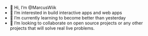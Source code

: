 - 👋 Hi, I’m @MarcusWiik
- 👀 I’m interested in build interactive apps and web apps
- 🌱 I’m currently learning to become better than yesterday
- 💞️ I’m looking to collaborate on open source projects or any other projects that will solve real live problems.


<!---
MarcusWiik/MarcusWiik is a ✨ special ✨ repository because its `README.md` (this file) appears on your GitHub profile.
You can click the Preview link to take a look at your changes.
--->
